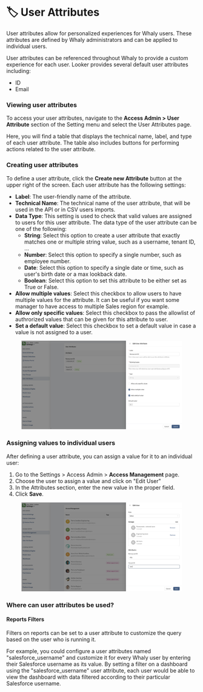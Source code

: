 # 🏷 User Attributes

User attributes allow for personalized experiences for Whaly users. These attributes are defined by Whaly administrators and can be applied to individual users.

User attributes can be referenced throughout Whaly to provide a custom experience for each user. Looker provides several default user attributes including:

* ID
* Email

### Viewing user attributes <a href="#viewing_user_attributes" id="viewing_user_attributes"></a>

To access your user attributes, navigate to the **Access Admin > User Attribute** section of the Setting menu and select the User Attributes page.&#x20;

Here, you will find a table that displays the technical name, label, and type of each user attribute. The table also includes buttons for performing actions related to the user attribute.



### Creating user attributes <a href="#creating_user_attributes" id="creating_user_attributes"></a>

To define a user attribute, click the **Create new Attribute** button at the upper right of the screen. Each user attribute has the following settings:

* **Label**: The user-friendly name of the attribute.
* **Technical Name**: The technical name of the user attribute, that will be used in the API or in CSV users imports.
* **Data Type**: This setting is used to check that valid values are assigned to users for this user attribute. The data type of the user attribute can be one of the following:
  * **String**: Select this option to create a user attribute that exactly matches one or multiple string value, such as a username, tenant ID, ...
  * **Number**: Select this option to specify a single number, such as employee number.
  * **Date**: Select this option to specify a single date or time, such as user's birth date or a max lookback date.
  * **Boolean**: Select this option to set this attribute to be either set as True or False.
* **Allow multiple values**: Select this checkbox to allow users to have multiple values for the attribute. It can be useful if you want some manager to have access to multiple Sales region for example.
* **Allow only specific values**: Select this checkbox to pass the allowlist of authrorized values that can be given for this attribute to user.
* **Set a default value**: Select this checkbox to set a default value in case a value is not assigned to a user.

<figure><img src="../.gitbook/assets/image.png" alt=""><figcaption></figcaption></figure>

### Assigning values to individual users <a href="#assigning_values_to_individual_users" id="assigning_values_to_individual_users"></a>

After defining a user attribute, you can assign a value for it to an individual user:

1. Go to the Settings > Access Admin > **Access Management** page.
2. Choose the user to assign a value and click on "Edit User"
3. In the Attributes section, enter the new value in the proper field.
4. Click **Save**.

<figure><img src="../.gitbook/assets/image (7).png" alt=""><figcaption></figcaption></figure>

### Where can user attributes be used? <a href="#where_can_user_attributes_be_used" id="where_can_user_attributes_be_used"></a>

#### Reports Filters

Filters on reports can be set to a user attribute to customize the query based on the user who is running it.

For example, you could configure a user attributes named "salesforce\_username" and customize it for every Whaly user by entering their Salesforce username as its value. By setting a filter on a dashboard using the "salesforce\_username" user attribute, each user would be able to view the dashboard with data filtered according to their particular Salesforce username.


